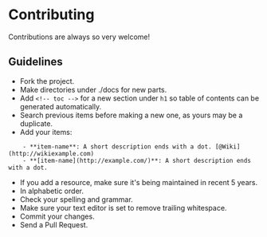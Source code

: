 # Contributing
Contributions are always so very welcome!

## Guidelines
- Fork the project.
- Make directories under ./docs for new parts.
- Add `<!-- toc -->` for a new section under `h1` so table of contents can be generated automatically.
- Search previous items before making a new one, as yours may be a duplicate.
- Add your items: 
```
	- **item-name**: A short description ends with a dot. [@Wiki](http://wikiexample.com)
	- **[item-name](http://example.com/)**: A short description ends with a dot.
```
- If you add a resource, make sure it's being maintained in recent 5 years. 
- In alphabetic order.
- Check your spelling and grammar.
- Make sure your text editor is set to remove trailing whitespace.
- Commit your changes.
- Send a Pull Request.
